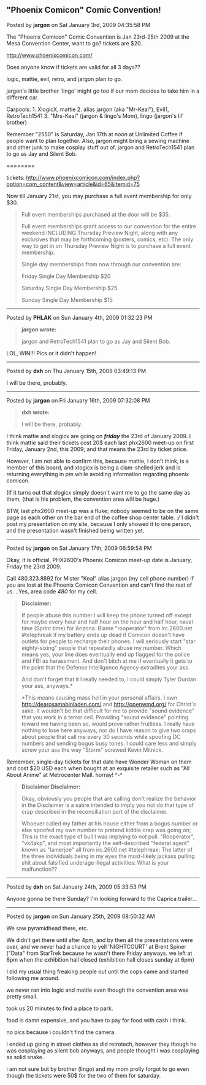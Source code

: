 ## "Phoenix Comicon" Comic Convention!
Posted by **jargon** on Sat January 3rd, 2009 04:35:58 PM

The "Phoenix Comicon" Comic Convention is Jan 23rd-25th 2009 at the Mesa
Convention Center, want to go? tickets are $20.

<http://www.phoenixcomicon.com/>

Does anyone know if tickets are valid for all 3 days??

logic, mattie, evil, retro, and jargon plan to go.

jargon's little brother 'lingo' might go too if our mom decides to take him in a
different car.

Carpools:
    1. XlogicX, mattie
    2. alias jargon (aka "Mr-Keal"), Evil1, RetroTech1541
    3. "Mrs-Keal" (jargon & lingo's Mom), lingo (jargon's lil' brother)

Remember "2550" is Saturday, Jan 17th at *noon* at Unlimited Coffee if people
want to plan together. Also, jargon might bring a sewing machine and other junk
to make cosplay stuff out of. jargon and RetroTech1541 plan to go as Jay and
Silent Bob.

========

tickets: <http://www.phoenixcomicon.com/index.php?option=com_content&view=article&id=65&Itemid=75>

Now till January 21st, you may purchase a full event membership for only $30.

> Full event memberships purchased at the door will be $35.
>
> Full event memberships grant access to our convention for the entire weekend
> INCLUDING Thursday Preview Night, along with any exclusives that may be
> forthcoming (posters, comics, etc). The only way to get in on Thursday Preview
> Night is to purchase a full event membership.
>
> Single day memberships from now through our convention are:
>
> Friday Single Day Membership $20
>
> Saturday Single Day Membership $25
>
> Sunday Single Day Membership $15


--------------------------------------------------------------------------------

Posted by **PHLAK** on Sun January 4th, 2009 01:32:23 PM

> **jargon wrote:**
>
> jargon and RetroTech1541 plan to go as Jay and Silent Bob.

LOL, WIN!!!  Pics or it didn't happen!

--------------------------------------------------------------------------------

Posted by **dxh** on Thu January 15th, 2009 03:49:13 PM

I will be there, probably.

--------------------------------------------------------------------------------

Posted by **jargon** on Fri January 16th, 2009 07:32:08 PM

> **dxh wrote:**
>
> I will be there, probably.

I think mattie and xlogicx are going on ___friday___ the 23rd of January 2009. I
think mattie said their tickets cost 20$ each last phx2600 meet-up on first
Friday, January 2nd, this 2009; and that means the 23rd by ticket price.

However, I am not able to confirm this, because mattie, I don't think, is a
member of this board, and xlogicx is being a clam-shelled jerk and is returning
everything in pm while avoiding information regarding phoenix comicon.

(If it turns out that xlogicx simply doesn't want me to go the same day as them,
(that is his problem, the convention area will be huge.)

BTW, last phx2600 meet-up was a fluke; nobody seemed to be on the same page as
each other on the bar end of the coffee shop center table. :/ I didn't post my
presentation on my site, because I only showed it to one person, and the
presentation wasn't finished being written yet.

--------------------------------------------------------------------------------

Posted by **jargon** on Sat January 17th, 2009 06:59:54 PM

Okay, it is official, PHX2600's Phoenix Comicon meet-up date is January, Friday
the 23rd 2009.

Call 480.323.8892 for Mister "Keal" alias jargon (my cell phone number) if you
are lost at the Phoenix Comicon Convention and can't find the rest of us. ..Yes,
area code *480* for my cell.

> **Disclaimer:**
>
> If people abuse this number I will keep the phone turned off except for maybe
> every hour and half hour on the hour and half hour, naval time (Sprint time)
> for Arizona. Blame "rooperator" from irc.2600.net #telephreak if my battery
> ends up dead if Comicon doesn't have outlets for people to recharge their
> phones. I will seriously start "star eighty-sixing" people that repeatedly
> abuse my number. Which means yes, your line does eventually end up flagged for
> the police and FBI as harassment. And don't bitch at me if eventually it gets
> to the point that the Defense Intelligence Agency extradites your ass.
>
> And don't forget that it I really needed to, I could simply Tyler Durdan your
> ass, anyways.*
>
> *This means causing mass hell in your personal affairs. I own
> <http://dearosamabinladen.com/> and <http://openwmd.org/> for Christ's sake.
> It wouldn't be that difficult for me to provide "sound evidence" that you
> work in a terror cell. Providing "sound evidence" pointing toward me having
> been so, would prove rather fruitless. I really have nothing to lose here
> anyways, nor do I have reason to give two craps about people that call me
> every 30 seconds while spoofing DC numbers and sending bogus busy tones. I
> could care less and simply screw your ass the way "Storm" screwed Kevin
> Mitnick.

Remember, single-day tickets for that date have Wonder Woman on them and cost
$20 USD each when bought at an exquisite retailer such as "All About Anime" at
Metrocenter Mall. horray! ^-^

> **Disclaimer Disclaimer:**
>
> Okay, obviously you people that are calling don't realize the behavior in the
> Disclaimer is a satire intended to imply you not do that type of crap
> described in the reconciliation part of the disclaimer.
>
> Whoever called my father at his house either from a bogus number or else
> spoofed my own number to pretend kiddie crap was going on; This is the exact
> type of bull I was implying to *not* pull.  "Rooperator", "vk4akp", and most
> importantly the self-described "federal agent" known as "lamerjoe" all from
> irc.2600.net #telephreak; The latter of the three individuals being in my eyes
> the most-likely jackass pulling shit about falsified underage illegal
> activities: What is your malfunction??

--------------------------------------------------------------------------------

Posted by **dxh** on Sat January 24th, 2009 05:33:53 PM

Anyone gonna be there Sunday?  I'm looking forward to the Caprica trailer...

--------------------------------------------------------------------------------

Posted by **jargon** on Sun January 25th, 2009 08:50:32 AM

We saw pyramidhead there, etc.

We didn't get there until after 4pm, and by then all the presentations were
over, and we never had a chance to yell 'NIGHTCOURT' at Brent Spiner ("Data"
from StarTrek because he wasn't there Friday anyways. we left at 8pm when the
exhibition hall closed (exhibition hall closes sunday at 6pm)

I did my usual thing freaking people out until the cops came and started
following me around.

we never ran into logic and mattie even though the convention area was pretty
small.

took us 20 minutes to find a place to park.

food is damn expensive, and you have to pay for food with cash i think.

no pics  because i couldn't find the camera.

i ended up going in street clothes as did retrotech, however they though he was
cosplaying as silent bob anyways, and people thought i was cosplaying as solid
snake.

i am not sure but by brother (lingo) and my mom prolly forgot to go even though
the tickets were 50$ for the two of them for saturday.
